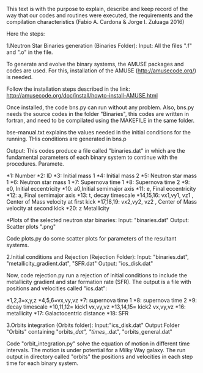 This text is with the purpose to explain, describe and keep record of the way that our codes and routines were executed, the requirements and the compilation characteristics (Fabio A. Cardona & Jorge I. Zuluaga 2016)

Here the steps:

1.Neutron Star Binaries generation (Binaries Folder):
Input: All the files ".f" and ".o" in the file.


To generate and evolve the binary systems, the AMUSE packages and codes are used. For this, installation of the AMUSE (http://amusecode.org/) is needed.

Follow the installation steps described in the link:
http://amusecode.org/doc/install/howto-install-AMUSE.html

Once installed, the code bns.py can run without any problem. Also, bns.py needs the source codes in the folder "Binaries", this codes are written in fortran, and need to be compilated using the MAKEFILE in the same folder.

bse-manual.txt explains the values needed in the initial conditions for the running. THis conditions are generated in bns.p

Output:
This codes produce a file called "binaries.dat" in which are the fundamental parameters of each binary system to continue with the procedures. Paramete.

*1: Number
*2: ID
*3: Initial mass 1
*4: Initial mass 2
*5: Neutron star mass 1
*6: Neutron star mass 1
*7: Supernova time 1
*8: Supernova time 2
*9: e0, Initial eccentricity
*10: a0,Initial semimajor axis
*11: e, Final eccentricity
*12: a, Final semimajor axis
*13: t, decay timescale
*14,15,16: vx1,vy1, vz1 , Center of Mass velocity at first kick
*17,18,19: vx2,vy2, vz2 , Center of Mass velocity at second kick
*20: z Metallicity


*Plots of the selected neutron star binaries:
Input: "binaries.dat"
Output: Scatter plots ".png"

Code plots.py do some scatter plots for parameters of the resultant systems. 


2.Initial conditions and Rejection (Rejection Folder):
Input: "binaries.dat", "metallicity_gradient.dat", "SFR.dat"
Output: "ics_disk.dat"

Now, code rejection.py run a rejection of initial conditions to include the  metallicity gradient and star formation rate (SFR). The output is a file with positions and velocities called "ics.dat":

*1,2,3=x,y,z
*4,5,6=vx,vy,vz
*7: supernova time 1
*8: supernova time 2
*9: decay timescale
*10,11,12= kick1 vx,vy,vz
*13,14,15= kick2 vx,vy,vz
*16: metallicity
*17: Galactocentric distance
*18: SFR


3.Orbits integration (Orbits folder):
Input:"ics_disk.dat"
Output:Folder "Orbits" containing "orbits_*dat", "times_*.dat", "orbits_general.dat"

Code "orbit_integration.py" solve the equation of motion in different time intervals. The motion is under potential for a Milky Way galaxy.
The run output in directory called "orbits" the positions and velocities in each step time for each binary system. 



